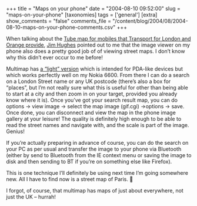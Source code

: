 +++
title = "Maps on your phone"
date = "2004-08-10 09:52:00"
slug = "maps-on-your-phone"
[taxonomies]
tags = ['general']
[extra]
show_comments = "false"
comments_file = "/content/blog/2004/08/2004-08-10-maps-on-your-phone-comments.csv"
+++

When talking about the [Tube map for mobiles that Transport for London and Orange provide](http://feetup.org/blog/2004/Jul/17#tube), [Jim Hughes](http://feetup.org/blog) pointed out to me that the image viewer on my phone also does a pretty good job of of viewing street maps. I don’t know why this didn’t ever occur to me before!

Multimap has [a “light” version](http://www.multimap.com/map/places.cgi?client=light) which is intended for PDA-like devices but which works perfectly well on my Nokia 6600. From there I can do a search on a London Street name or any UK postcode (there’s also a box for “places”, but I’m not really sure what this is useful for other than being able to start at a city and then zoom in on your target, provided you already know where it is). Once you’ve got your search result map, you can do options -&gt; view image -&gt; select the map image (gif.cgi) -&gt;options -&gt; save. Once done, you can disconnect and view the map in the phone image gallery at your leisure! The quality is definitely high enough to be able to read the street names and navigate with, and the scale is part of the image. Genius!

If you’re actually preparing in advance of course, you can do the search on your PC as per usual and transfer the image to your phone via Bluetooth (either by send to Bluetooth from the IE context menu or saving the image to disk and then sending to BT if you’re on something else like Firefox).

This is one technique I’ll definitely be using next time I’m going somewhere new. All I have to find now is a street map of Paris. 🙂

<ins datetime="2004-08-10T11:13:14Z"></ins>

I forgot, of course, that multimap has maps of just about everywhere, not just the UK – hurrah!
